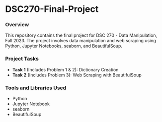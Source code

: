 # DSC270-Final-Project

### Overview

This repository contains the final project for DSC 270 - Data Manipulation, Fall 2023. The project involves data manipulation and web scraping using Python, Jupyter Notebooks, seaborn, and BeautifulSoup.

### Project Tasks
- **Task 1** (Includes Problem 1 & 2): Dictionary Creation
- **Task 2** (Includes Problem 3): Web Scraping with BeautifulSoup

### Tools and Libraries Used
- Python
- Jupyter Notebook
- seaborn
- BeautifulSoup
